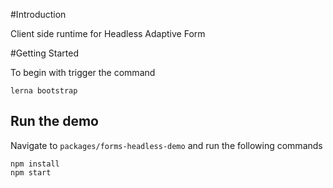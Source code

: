 #Introduction

Client side runtime for Headless Adaptive Form

#Getting Started

To begin with trigger the command
```
lerna bootstrap
```

## Run the demo

Navigate to `packages/forms-headless-demo` and run the following commands

```
npm install
npm start
```
